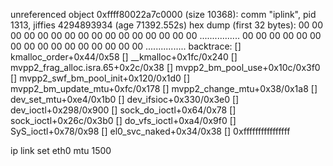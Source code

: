 unreferenced object 0xffff80022a7c0000 (size 10368):
  comm "iplink", pid 1313, jiffies 4294893934 (age 71392.552s)
  hex dump (first 32 bytes):
    00 00 00 00 00 00 00 00 00 00 00 00 00 00 00 00  ................
    00 00 00 00 00 00 00 00 00 00 00 00 00 00 00 00  ................
  backtrace:
    [<ffff00000818922c>] kmalloc_order+0x44/0x58
    [<ffff0000081bc864>] __kmalloc+0x1fc/0x240
    [<ffff0000084febdc>] mvpp2_frag_alloc.isra.65+0x2c/0x38
    [<ffff0000084ff86c>] mvpp2_bm_pool_use+0x10c/0x3f0
    [<ffff0000084ffc70>] mvpp2_swf_bm_pool_init+0x120/0x1d0
    [<ffff0000084ffe1c>] mvpp2_bm_update_mtu+0xfc/0x178
    [<ffff000008502948>] mvpp2_change_mtu+0x38/0x1a8
    [<ffff0000085eed44>] dev_set_mtu+0xe4/0x1b0
    [<ffff000008618c30>] dev_ifsioc+0x330/0x3e0
    [<ffff000008618f78>] dev_ioctl+0x298/0x900
    [<ffff0000085cd734>] sock_do_ioctl+0x64/0x78
    [<ffff0000085ceca4>] sock_ioctl+0x26c/0x3b0
    [<ffff0000081ebe14>] do_vfs_ioctl+0xa4/0x9f0
    [<ffff0000081ec7d8>] SyS_ioctl+0x78/0x98
    [<ffff000008083a00>] el0_svc_naked+0x34/0x38
    [<ffffffffffffffff>] 0xffffffffffffffff

ip link set eth0 mtu 1500